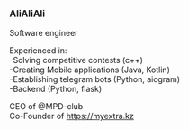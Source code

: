### AliAliAli
Software engineer

Experienced in:<br />
-Solving competitive contests (c++)<br />
-Creating Mobile applications (Java, Kotlin)<br />
-Establishing telegram bots (Python, aiogram)<br />
-Backend (Python, flask)<br />

CEO of @MPD-club <br />
Co-Founder of https://myextra.kz<br />

<!--
**Daruly/Daruly** is a ✨ _special_ ✨ repository because its `README.md` (this file) appears on your GitHub profile.

Here are some ideas to get you started:

- 🔭 I’m currently working on ...
- 🌱 I’m currently learning ...
- 👯 I’m looking to collaborate on ...
- 🤔 I’m looking for help with ...
- 💬 Ask me about ...
- 📫 How to reach me: ...
- 😄 Pronouns: ...
- ⚡ Fun fact: ...
-->
